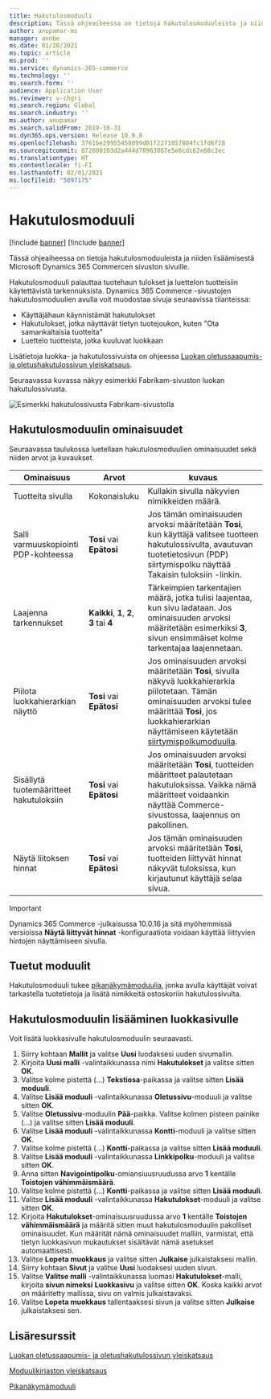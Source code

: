```yaml
---
title: Hakutulosmoduuli
description: Tässä ohjeaiheessa on tietoja hakutulosmoduuleista ja niiden lisäämisestä Microsoft Dynamics 365 Commercen sivuston sivuille.
author: anupamar-ms
manager: annbe
ms.date: 01/28/2021
ms.topic: article
ms.prod: ''
ms.service: dynamics-365-commerce
ms.technology: ''
ms.search.form: ''
audience: Application User
ms.reviewer: v-chgri
ms.search.region: Global
ms.search.industry: ''
ms.author: anupamar
ms.search.validFrom: 2019-10-31
ms.dyn365.ops.version: Release 10.0.8
ms.openlocfilehash: 3761be29955458099d01f2271057884fc1fd6f28
ms.sourcegitcommit: 872600103d2a444d78963867e5e0cdc62e68c3ec
ms.translationtype: HT
ms.contentlocale: fi-FI
ms.lasthandoff: 02/01/2021
ms.locfileid: "5097175"
---
```

# <a name="search-results-module"></a>Hakutulosmoduuli

[!include [banner](includes/banner.md)]
[!include [banner](includes/preview-banner.md)]

Tässä ohjeaiheessa on tietoja hakutulosmoduuleista ja niiden lisäämisestä Microsoft Dynamics 365 Commercen sivuston sivuille.

Hakutulosmoduuli palauttaa tuotehaun tulokset ja luettelon tuotteisiin käytettävistä tarkennuksista. Dynamics 365 Commerce -sivustojen hakutulosmoduulien avulla voit muodostaa sivuja seuraavissa tilanteissa:

- Käyttäjähaun käynnistämät hakutulokset
- Hakutulokset, jotka näyttävät tietyn tuotejoukon, kuten "Ota samankaltaisia tuotteita"
- Luettelo tuotteista, jotka kuuluvat luokkaan

Lisätietoja luokka- ja hakutulossivuista on ohjeessa [Luokan oletussaapumis- ja oletushakutulossivun yleiskatsaus](category-search-page-overview.md).

Seuraavassa kuvassa näkyy esimerkki Fabrikam-sivuston luokan hakutulossivusta.

![Esimerkki hakutulossivusta Fabrikam-sivustolla](./media/SimpleCategoryLandingDressCategory.png)

## <a name="search-results-module-properties"></a>Hakutulosmoduulin ominaisuudet

Seuraavassa taulukossa luetellaan hakutulosmoduulien ominaisuudet sekä niiden arvot ja kuvaukset.

| Ominaisuus | Arvot | kuvaus |
|----------|--------|-------------|
| Tuotteita sivulla | Kokonaisluku | Kullakin sivulla näkyvien nimikkeiden määrä. |
| Salli varmuuskopiointi PDP-kohteessa | **Tosi** vai **Epätosi** | Jos tämän ominaisuuden arvoksi määritetään **Tosi**, kun käyttäjä valitsee tuotteen hakutulossivulta, avautuvan tuotetietosivun (PDP) siirtymispolku näyttää Takaisin tuloksiin -linkin. |
| Laajenna tarkennukset | **Kaikki**, **1**, **2**, **3** tai **4** | Tärkeimpien tarkentajien määrä, jotka tulisi laajentaa, kun sivu ladataan. Jos ominaisuuden arvoksi määritetään esimerkiksi **3**, sivun ensimmäiset kolme tarkentajaa laajennetaan. |
| Piilota luokkahierarkian näyttö | **Tosi** vai **Epätosi** | Jos ominaisuuden arvoksi määritetään **Tosi**, sivulla näkyvä luokkahierarkia piilotetaan. Tämän ominaisuuden arvoksi tulee määrittää **Tosi**, jos luokkahierarkian näyttämiseen käytetään [siirtymispolkumoduulia](add-breadcrumb.md).|
| Sisällytä tuotemääritteet hakutuloksiin | **Tosi** vai **Epätosi** | Jos ominaisuuden arvoksi määritetään **Tosi**, tuotteiden määritteet palautetaan hakutuloksissa. Vaikka nämä määritteet voidaankin näyttää Commerce-sivustossa, laajennus on pakollinen.|
| Näytä liitoksen hinnat | **Tosi** vai **Epätosi** | Jos tämän ominaisuuden arvoksi määritetään **Tosi**, tuotteiden liittyvät hinnat näkyvät tuloksissa, kun kirjautunut käyttäjä selaa sivua. |

> [!IMPORTANT]
> Dynamics 365 Commerce -julkaisussa 10.0.16 ja sitä myöhemmissä versioissa **Näytä liittyvät hinnat** -konfiguraatiota voidaan käyttää liittyvien hintojen näyttämiseen sivulla.

## <a name="supported-modules"></a>Tuetut moduulit

Hakutulosmoduuli tukee [pikanäkymämoduulia](quick-view-module.md), jonka avulla käyttäjät voivat tarkastella tuotetietoja ja lisätä nimikkeitä ostoskoriin hakutulossivulta.

## <a name="add-a-search-results-module-to-a-category-page"></a>Hakutulosmoduulin lisääminen luokkasivulle

Voit lisätä luokkasivulle hakutulosmoduulin seuraavasti.

1. Siirry kohtaan **Mallit** ja valitse **Uusi** luodaksesi uuden sivumallin.
1. Kirjoita **Uusi malli** -valintaikkunassa nimi **Hakutulokset** ja valitse sitten **OK**.
1. Valitse kolme pistettä (...) **Tekstiosa**-paikassa ja valitse sitten **Lisää moduuli**.
1. Valitse **Lisää moduuli** -valintaikkunassa **Oletussivu**-moduuli ja valitse sitten **OK**.
1. Valitse **Oletussivu**-moduulin **Pää**-paikka. Valitse kolmen pisteen painike (...) ja valitse sitten **Lisää moduuli**.
1. Valitse **Lisää moduuli** -valintaikkunassa **Kontti**-moduuli ja valitse sitten **OK**.
1. Valitse kolme pistettä (...) **Kontti**-paikassa ja valitse sitten **Lisää moduuli**.
1. Valitse **Lisää moduuli** -valintaikkunassa **Linkkipolku**-moduuli ja valitse sitten **OK**.
1. Anna sitten **Navigointipolku**-omiansiuusruudussa arvo **1** kentälle **Toistojen vähimmäismäärä**.
1. Valitse kolme pistettä (...) **Kontti**-paikassa ja valitse sitten **Lisää moduuli**.
1. Valitse **Lisää moduuli** -valintaikkunassa **Hakutulokset**-moduuli ja valitse sitten **OK**.
1. Kirjoita **Hakutulokset**-ominaisuusruudussa arvo **1** kentälle **Toistojen vähimmäismäärä** ja määritä sitten muut hakutulosmoduulin pakolliset ominaisuudet. Kun määrität nämä ominaisuudet malliin, varmistat, että tietyn luokkasivun mukautukset sisältävät nämä asetukset automaattisesti.
1. Valitse **Lopeta muokkaus** ja valitse sitten **Julkaise** julkaistaksesi mallin.
1. Siirry kohtaan **Sivut** ja valitse **Uusi** luodaksesi uuden sivun.
1. Valitse **Valitse malli** -valintaikkunassa luomasi **Hakutulokset**-malli, kirjoita **sivun nimeksi** **Luokkasivu** ja valitse sitten **OK**. Koska kaikki arvot on määritetty mallissa, sivu on valmis julkaistavaksi.
1. Valitse **Lopeta muokkaus** tallentaaksesi sivun ja valitse sitten **Julkaise** julkaistaksesi sen.

## <a name="additional-resources"></a>Lisäresurssit

[Luokan oletussaapumis- ja oletushakutulossivun yleiskatsaus](category-search-page-overview.md)

[Moduulikirjaston yleiskatsaus](starter-kit-overview.md)

[Pikanäkymämoduuli](quick-view-module.md)
